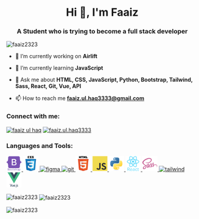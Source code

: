 <h1 align="center">Hi 👋, I'm Faaiz</h1>
<h3 align="center">A Student who is trying to become a full stack developer</h3>

<p align="left"> <img src="https://komarev.com/ghpvc/?username=faaiz2323&label=Profile%20views&color=0e75b6&style=flat" alt="faaiz2323" /> </p>

- 🔭 I’m currently working on **Airlift**

- 🌱 I’m currently learning **JavaScript**

- 💬 Ask me about **HTML, CSS, JavaScript, Python, Bootstrap, Tailwind, Sass, React, Git, Vue, API**

- 📫 How to reach me **faaiz.ul.haq3333@gmail.com**

<h3 align="left">Connect with me:</h3>
<p align="left">
<a href="https://linkedin.com/in/faaiz ul haq" target="blank"><img align="center" src="https://raw.githubusercontent.com/rahuldkjain/github-profile-readme-generator/master/src/images/icons/Social/linked-in-alt.svg" alt="faaiz ul haq" height="30" width="40" /></a>
<a href="https://instagram.com/faaiz.ul.haq3333" target="blank"><img align="center" src="https://raw.githubusercontent.com/rahuldkjain/github-profile-readme-generator/master/src/images/icons/Social/instagram.svg" alt="faaiz.ul.haq3333" height="30" width="40" /></a>
</p>

<h3 align="left">Languages and Tools:</h3>
<p align="left"> <a href="https://getbootstrap.com" target="_blank" rel="noreferrer"> <img src="https://raw.githubusercontent.com/devicons/devicon/master/icons/bootstrap/bootstrap-plain-wordmark.svg" alt="bootstrap" width="40" height="40"/> </a> <a href="https://www.w3schools.com/css/" target="_blank" rel="noreferrer"> <img src="https://raw.githubusercontent.com/devicons/devicon/master/icons/css3/css3-original-wordmark.svg" alt="css3" width="40" height="40"/> </a> <a href="https://www.figma.com/" target="_blank" rel="noreferrer"> <img src="https://www.vectorlogo.zone/logos/figma/figma-icon.svg" alt="figma" width="40" height="40"/> </a> <a href="https://git-scm.com/" target="_blank" rel="noreferrer"> <img src="https://www.vectorlogo.zone/logos/git-scm/git-scm-icon.svg" alt="git" width="40" height="40"/> </a> <a href="https://www.w3.org/html/" target="_blank" rel="noreferrer"> <img src="https://raw.githubusercontent.com/devicons/devicon/master/icons/html5/html5-original-wordmark.svg" alt="html5" width="40" height="40"/> </a> <a href="https://developer.mozilla.org/en-US/docs/Web/JavaScript" target="_blank" rel="noreferrer"> <img src="https://raw.githubusercontent.com/devicons/devicon/master/icons/javascript/javascript-original.svg" alt="javascript" width="40" height="40"/> </a> <a href="https://www.python.org" target="_blank" rel="noreferrer"> <img src="https://raw.githubusercontent.com/devicons/devicon/master/icons/python/python-original.svg" alt="python" width="40" height="40"/> </a> <a href="https://reactjs.org/" target="_blank" rel="noreferrer"> <img src="https://raw.githubusercontent.com/devicons/devicon/master/icons/react/react-original-wordmark.svg" alt="react" width="40" height="40"/> </a> <a href="https://sass-lang.com" target="_blank" rel="noreferrer"> <img src="https://raw.githubusercontent.com/devicons/devicon/master/icons/sass/sass-original.svg" alt="sass" width="40" height="40"/> </a> <a href="https://tailwindcss.com/" target="_blank" rel="noreferrer"> <img src="https://www.vectorlogo.zone/logos/tailwindcss/tailwindcss-icon.svg" alt="tailwind" width="40" height="40"/> </a> <a href="https://vuejs.org/" target="_blank" rel="noreferrer"> <img src="https://raw.githubusercontent.com/devicons/devicon/master/icons/vuejs/vuejs-original-wordmark.svg" alt="vuejs" width="40" height="40"/> </a> </p>

<p><img align="left" src="https://github-readme-stats.vercel.app/api/top-langs?username=faaiz2323&show_icons=true&locale=en&layout=compact" alt="faaiz2323" /></p>

<p>&nbsp;<img align="center" src="https://github-readme-stats.vercel.app/api?username=faaiz2323&show_icons=true&locale=en" alt="faaiz2323" /></p>

<p><img align="center" src="https://github-readme-streak-stats.herokuapp.com/?user=faaiz2323&" alt="faaiz2323" /></p>
